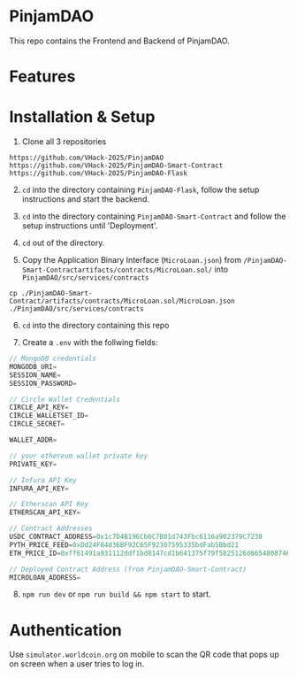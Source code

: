 # PinjamDAO

This repo contains the Frontend and Backend of PinjamDAO.

# Features



# Installation & Setup

1. Clone all 3 repositories

```
https://github.com/VHack-2025/PinjamDAO
https://github.com/VHack-2025/PinjamDAO-Smart-Contract
https://github.com/VHack-2025/PinjamDAO-Flask
```

2. `cd` into the directory containing `PinjamDAO-Flask`, follow the setup instructions and start the backend.

3. `cd` into the directory containing `PinjamDAO-Smart-Contract` and follow the setup instructions until 'Deployment'.

4. `cd` out of the directory.

5. Copy the Application Binary Interface (`MicroLoan.json`) from `/PinjamDAO-Smart-Contractartifacts/contracts/MicroLoan.sol/` into `PinjamDAO/src/services/contracts`

```
cp ./PinjamDAO-Smart-Contract/artifacts/contracts/MicroLoan.sol/MicroLoan.json ./PinjamDAO/src/services/contracts
```

6. `cd` into the directory containing this repo

7. Create a `.env` with the follwing fields:

```js
// MongoDB credentials
MONGODB_URI=
SESSION_NAME=
SESSION_PASSWORD=

// Circle Wallet Credentials
CIRCLE_API_KEY=
CIRCLE_WALLETSET_ID=
CIRCLE_SECRET=

WALLET_ADDR=

// your ethereum wallet private key
PRIVATE_KEY=

// Infura API Key
INFURA_API_KEY=

// Etherscan API Key
ETHERSCAN_API_KEY=

// Contract Addresses
USDC_CONTRACT_ADDRESS=0x1c7D4B196Cb0C7B01d743Fbc6116a902379C7238
PYTH_PRICE_FEED=0xDd24F84d36BF92C65F92307595335bdFab5Bbd21
ETH_PRICE_ID=0xff61491a931112ddf1bd8147cd1b641375f79f5825126d665480874634fd0ace

// Deployed Contract Address (from PinjamDAO-Smart-Contract)
MICROLOAN_ADDRESS=
```

8. `npm run dev` or `npm run build && npm start` to start.

# Authentication

Use `simulator.worldcoin.org` on mobile to scan the QR code that pops up on screen when a user tries to log in.